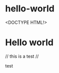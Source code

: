 # hello-world
<DOCTYPE HTML!>
<html>
<head>
  <h1> Hello world </h1>
  
  // this is a test // 
  <p> test </p>

